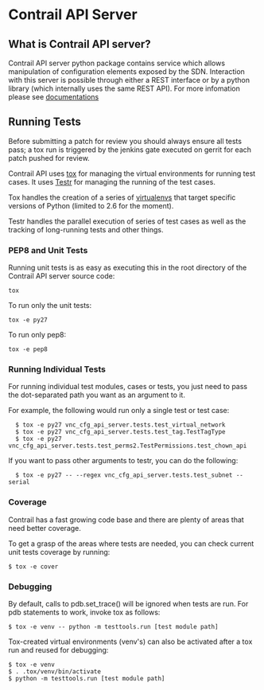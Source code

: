 # Contrail API Server

## What is Contrail API server?

Contrail API server python package contains service which allows manipulation
of configuration elements exposed by the SDN. Interaction with this server is
possible through either a REST interface or by a python library (which
internally uses the same REST API). For more infomation please see
[documentations](https://github.com/Juniper/contrail-controller/wiki/Contrail-API)

## Running Tests

Before submitting a patch for review you should always ensure all tests pass; a
tox run is triggered by the jenkins gate executed on gerrit for each patch
pushed for review.

Contrail API uses [tox](http://tox.readthedocs.org/en/latest/) for managing the
virtual environments for running test cases. It uses
[Testr](https://wiki.openstack.org/wiki/Testr) for managing the running of the
test cases.

Tox handles the creation of a series of
[virtualenvs](https://pypi.python.org/pypi/virtualenv) that target specific
versions of Python (limited to 2.6 for the moment).

Testr handles the parallel execution of series of test cases as well as
the tracking of long-running tests and other things.

### PEP8 and Unit Tests

Running unit tests is as easy as executing this in the root directory
of the Contrail API server source code:

    tox

To run only the unit tests:

    tox -e py27

To run only pep8:

    tox -e pep8

### Running Individual Tests

For running individual test modules, cases or tests, you just need to pass
the dot-separated path you want as an argument to it.

For example, the following would run only a single test or test case:

      $ tox -e py27 vnc_cfg_api_server.tests.test_virtual_network
      $ tox -e py27 vnc_cfg_api_server.tests.test_tag.TestTagType
      $ tox -e py27 vnc_cfg_api_server.tests.test_perms2.TestPermissions.test_chown_api

If you want to pass other arguments to testr, you can do the following:

      $ tox -e py27 -- --regex vnc_cfg_api_server.tests.test_subnet --serial


### Coverage

Contrail has a fast growing code base and there are plenty of areas that need
better coverage.

To get a grasp of the areas where tests are needed, you can check current unit
tests coverage by running:

    $ tox -e cover

### Debugging

By default, calls to pdb.set_trace() will be ignored when tests are run. For
pdb statements to work, invoke tox as follows:

    $ tox -e venv -- python -m testtools.run [test module path]

Tox-created virtual environments (venv's) can also be activated after a tox run
and reused for debugging:

    $ tox -e venv
    $ . .tox/venv/bin/activate
    $ python -m testtools.run [test module path]
